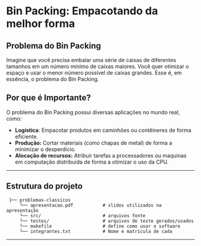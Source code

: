 # Bin Packing: Empacotando da melhor forma

## Problema do Bin Packing

Imagine que você precisa embalar uma série de caixas de diferentes tamanhos em um número mínimo de caixas maiores. Você quer otimizar o espaço e usar o menor número possível de caixas grandes. Esse é, em essência, o problema do Bin Packing.

## Por que é Importante?

O problema do Bin Packing possui diversas aplicações no mundo real, como:

* **Logística**: Empacotar produtos em caminhões ou contêineres de forma eficiente.
* **Produção:** Cortar materiais (como chapas de metal) de forma a minimizar o desperdício.
* **Alocação de recursos:** Atribuir tarefas a processadores ou maquinas em computação distribuida de forma a otimizar o uso da CPU.

---

## Estrutura do projeto

```shell
 ├── problemas-classicos
     └── apresentacao.pdf           # slides utilizados na apresentação
     └── src/                       # arquivos fonte
     └── testes/                    # arquivos de teste gerados/usados
     └── makefile                   # define como usar o software
     └── integrantes.txt            # Nome e matrícula de cada
```

---
